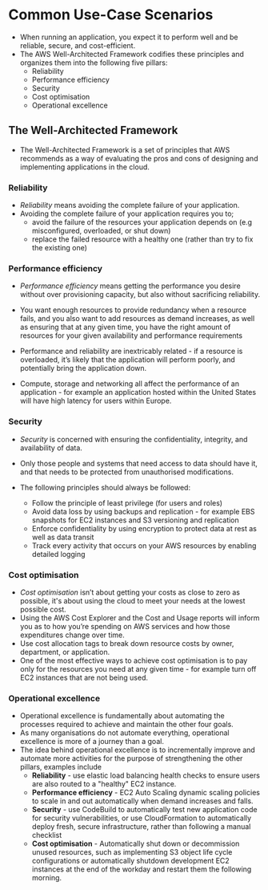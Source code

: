 # Common Use-Case Scenarios

- When running an application, you expect it to perform well and be reliable, secure, and cost-efficient.
- The AWS Well-Architected Framework codifies these principles and organizes them into the following five pillars:
  - Reliability
  - Performance efficiency
  - Security
  - Cost optimisation
  - Operational excellence



## The Well-Architected Framework

- The Well-Architected Framework is a set of principles that AWS recommends as a way of evaluating the pros and cons of designing and implementing applications in the cloud.

### Reliability

- *Reliability* means avoiding the complete failure of your application.
- Avoiding the complete failure of your application requires you to;
  - avoid the failure of the resources your application depends on (e.g misconfigured, overloaded, or shut down)
  - replace the failed resource with a healthy one (rather than try to fix the existing one)

### Performance efficiency

- *Performance efficiency* means getting the performance you desire without over provisioning capacity, but also without sacrificing reliability.

- You want enough resources to provide redundancy when a resource fails, and you also want to add resources as demand increases, as well as ensuring that at any given time, you have the right amount of resources for your given availability and performance requirements

- Performance and reliability are inextricably related - if a resource is overloaded, it’s likely that the application will perform poorly, and potentially bring the application down.

- Compute, storage and networking all affect the performance of an application - for example an application hosted within the United States will have high latency for users within Europe.

### Security

- *Security* is concerned with ensuring the confidentiality, integrity, and availability of data. 
- Only those people and systems that need access to data should have it, and that needs to be protected from unauthorised modifications.

- The following principles should always be followed:
  - Follow the principle of least privilege (for users and roles)
  - Avoid data loss by using backups and replication - for example EBS snapshots for EC2 instances and S3 versioning and replication
  - Enforce confidentiality by using encryption to protect data at rest as well as data transit
  - Track every activity that occurs on your AWS resources by enabling detailed logging

### Cost optimisation

- *Cost optimisation* isn’t about getting your costs as close to zero as possible, it's about using the cloud to meet your needs at the lowest possible cost.
- Using the AWS Cost Explorer and the Cost and Usage reports will inform you as to how you’re spending on AWS services and how those expenditures change over time.
- Use cost allocation tags to break down resource costs by owner, department, or application.
- One of the most effective ways to achieve cost optimisation is to pay only for the resources you need at any given time - for example turn off EC2 instances that are not being used.


### Operational excellence

- Operational excellence is fundamentally about automating the processes required to achieve and maintain the other four goals.
- As many organisations do not automate everything, operational excellence is more of a journey than a goal.
- The idea behind operational excellence is to incrementally improve and automate more activities for the purpose of strengthening the other pillars, examples include
  - **Reliability** - use elastic load balancing health checks to ensure users are also routed to a "healthy" EC2 instance.
  - **Performance efficiency** - EC2 Auto Scaling dynamic scaling policies to scale in and out automatically when demand increases and falls.
  - **Security** - use CodeBuild to automatically test new application code for security vulnerabilities, or use CloudFormation to automatically deploy fresh, secure infrastructure, rather than following a manual checklist
  - **Cost optimisation** - Automatically shut down or decommission unused resources, such as implementing S3 object life cycle configurations or automatically shutdown development EC2 instances at the end of the workday and restart them the following morning.